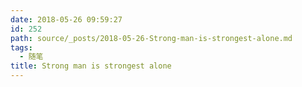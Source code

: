 ```yaml
---
date: 2018-05-26 09:59:27
id: 252
path: source/_posts/2018-05-26-Strong-man-is-strongest-alone.md
tags:
  - 随笔
title: Strong man is strongest alone
---
```

